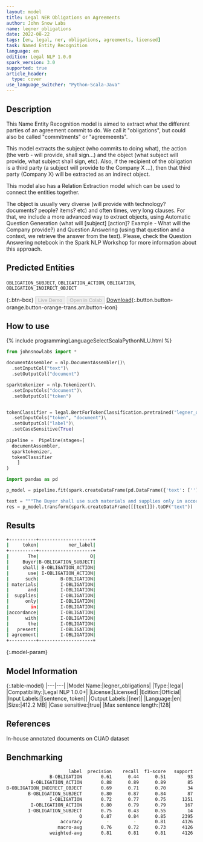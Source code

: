 ```yaml
---
layout: model
title: Legal NER Obligations on Agreements
author: John Snow Labs
name: legner_obligations
date: 2022-08-22
tags: [en, legal, ner, obligations, agreements, licensed]
task: Named Entity Recognition
language: en
edition: Legal NLP 1.0.0
spark_version: 3.0
supported: true
article_header:
  type: cover
use_language_switcher: "Python-Scala-Java"
---
```


## Description

This Name Entity Recognition model is aimed to extract what the different parties of an agreement commit to do. We call it "obligations", but could also be called "commitments" or "agreemeents".

This model extracts the subject (who commits to doing what), the action (the verb - will provide, shall sign...) and the object (what subject will provide, what subject shall sign, etc). Also, if the recipient of the obligation is a third party (a subject will provide to the Company X ...), then that third party (Company X) will be extracted as an indirect object.

This model also has a Relation Extraction model which can be used to connect the entities together.

The object is usually very diverse (will provide with technology? documents? people? items? etc) and often times, very long clauses. For that, we include a more advanced way to extract objects, using Automatic Question Generation (what will [subject] [action]? Example - What will the Company provide?) and Question Answering (using that question and a context, we retrieve the answer from the text). Please, check the Question Answering notebook in the Spark NLP Workshop for more information about this approach.

## Predicted Entities

`OBLIGATION_SUBJECT`, `OBLIGATION_ACTION`, `OBLIGATION`, `OBLIGATION_INDIRECT_OBJECT`

{:.btn-box}
<button class="button button-orange" disabled>Live Demo</button>
<button class="button button-orange" disabled>Open in Colab</button>
[Download](https://s3.amazonaws.com/auxdata.johnsnowlabs.com/legal/models/legner_obligations_en_1.0.0_3.2_1661182145726.zip){:.button.button-orange.button-orange-trans.arr.button-icon}

## How to use



<div class="tabs-box" markdown="1">
{% include programmingLanguageSelectScalaPythonNLU.html %}

```python
from johnsnowlabs import *

documentAssembler = nlp.DocumentAssembler()\
  .setInputCol("text")\
  .setOutputCol("document")

sparktokenizer = nlp.Tokenizer()\
  .setInputCols("document")\
  .setOutputCol("token")


tokenClassifier = legal.BertForTokenClassification.pretrained("legner_obligations", "en", "legal/models")\
  .setInputCols("token", "document")\
  .setOutputCol("label")\
  .setCaseSensitive(True)
  
pipeline =  Pipeline(stages=[
  documentAssembler,
  sparktokenizer,
  tokenClassifier
    ]
)

import pandas as pd

p_model = pipeline.fit(spark.createDataFrame(pd.DataFrame({'text': ['']})))

text = """The Buyer shall use such materials and supplies only in accordance with the present agreement"""
res = p_model.transform(spark.createDataFrame([[text]]).toDF("text"))

```

</div>

## Results

```bash
+----------+--------------------+
|     token|           ner_label|
+----------+--------------------+
|       The|                   O|
|     Buyer|B-OBLIGATION_SUBJECT|
|     shall| B-OBLIGATION_ACTION|
|       use| I-OBLIGATION_ACTION|
|      such|        B-OBLIGATION|
| materials|        I-OBLIGATION|
|       and|        I-OBLIGATION|
|  supplies|        I-OBLIGATION|
|      only|        I-OBLIGATION|
|        in|        I-OBLIGATION|
|accordance|        I-OBLIGATION|
|      with|        I-OBLIGATION|
|       the|        I-OBLIGATION|
|   present|        I-OBLIGATION|
| agreement|        I-OBLIGATION|
+----------+--------------------+
```

{:.model-param}
## Model Information

{:.table-model}
|---|---|
|Model Name:|legner_obligations|
|Type:|legal|
|Compatibility:|Legal NLP 1.0.0+|
|License:|Licensed|
|Edition:|Official|
|Input Labels:|[sentence, token]|
|Output Labels:|[ner]|
|Language:|en|
|Size:|412.2 MB|
|Case sensitive:|true|
|Max sentence length:|128|

## References

In-house annotated documents on CUAD dataset

## Benchmarking

```bash
                       label  precision    recall  f1-score   support
                B-OBLIGATION       0.61      0.44      0.51        93
         B-OBLIGATION_ACTION       0.88      0.89      0.89        85
B-OBLIGATION_INDIRECT_OBJECT       0.69      0.71      0.70        34
        B-OBLIGATION_SUBJECT       0.80      0.87      0.84        87
                I-OBLIGATION       0.72      0.77      0.75      1251
         I-OBLIGATION_ACTION       0.80      0.79      0.79       167
        I-OBLIGATION_SUBJECT       0.75      0.43      0.55        14
                           O       0.87      0.84      0.85      2395
                    accuracy         -         -       0.81      4126
                   macro-avg       0.76      0.72      0.73      4126
                weighted-avg       0.81      0.81      0.81      4126
```